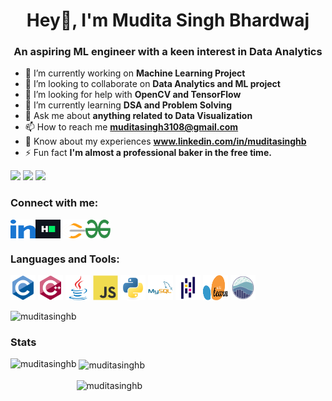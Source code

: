 <h1 align="center">Hey👋, I'm Mudita Singh Bhardwaj</h1>
<h3 align="center">An aspiring ML engineer with a keen interest in Data Analytics </h3>

- 🔭 I’m currently working on **Machine Learning Project**
- 👯 I’m looking to collaborate on **Data Analytics and ML project**
- 🤝 I’m looking for help with **OpenCV and TensorFlow**
- 🌱 I’m currently learning **DSA and Problem Solving**
- 💬 Ask me about **anything related to Data Visualization**
- 📫 How to reach me **muditasingh3108@gmail.com**
- 📄 Know about my experiences **www.linkedin.com/in/muditasinghb**
- ⚡ Fun fact **I'm almost a professional baker in the free time.**

<div> <a href="https://www.linkedin.com/in/muditasinghb" target="_blank"><img src="https://img.shields.io/badge/LinkedIn-0077B5?style=for-the-badge&logo=linkedin&logoColor=white" target="_blank"></a>
<a href="https://github.com/muditasinghb" target="_blank"><img src="https://img.shields.io/badge/GitHub-100000?style=for-the-badge&logo=github&logoColor=white" target="_blank"></a>
<a href = "mailto:muditasingh3108@gmail.com"><img src="https://img.shields.io/badge/-Gmail-%23333?style=for-the-badge&logo=gmail&logoColor=white" target="_blank"></a>
</div><h3 align="left">Connect with me:</h3>
<p align="left">
<a href="https://linkedin.com/in/muditasinghb" target="blank"><img align="center" src="https://raw.githubusercontent.com/teamedwardforever/Readme-Generator/71f25dd8b98329b168142a6b782a107b75eab178/svg/Social/linked-in-alt.svg" alt="muditasinghb" height="30" width="40" /></a><a href="https://www.hackerrank.com/mudita_singh2020" target="blank"><img align="center" src="https://raw.githubusercontent.com/teamedwardforever/Readme-Generator/71f25dd8b98329b168142a6b782a107b75eab178/svg/Social/hackerrank.svg" alt="mudita_singh2020" height="30" width="40" /></a><a href="https://www.leetcode.com/muditasinghb" target="blank"><img align="center" src="https://raw.githubusercontent.com/teamedwardforever/Readme-Generator/71f25dd8b98329b168142a6b782a107b75eab178/svg/Social/leet-code.svg" alt="muditasinghb" height="30" width="40" /></a><a href="https://auth.geeksforgeeks.org/user/muditasingh2020/profile" target="blank"><img align="center" src="https://raw.githubusercontent.com/teamedwardforever/Readme-Generator/71f25dd8b98329b168142a6b782a107b75eab178/svg/Social/geeks-for-geeks.svg" alt="muditasingh2020/profile" height="30" width="40" /></a></p>

<h3 align="left">Languages and Tools:</h3>
<p align="left">
<img src="https://raw.githubusercontent.com/teamedwardforever/Readme-Generator/71f25dd8b98329b168142a6b782a107b75eab178/svg/Skills/Languages/c-original.svg" alt="C" width="40" height="40"/>
<img src="https://raw.githubusercontent.com/teamedwardforever/Readme-Generator/71f25dd8b98329b168142a6b782a107b75eab178/svg/Skills/Languages/cplusplus-original.svg" alt="CPP" width="40" height="40"/>
<img src="https://raw.githubusercontent.com/teamedwardforever/Readme-Generator/71f25dd8b98329b168142a6b782a107b75eab178/svg/Skills/Languages/java-original.svg" alt="Java" width="40" height="40"/>
<img src="https://raw.githubusercontent.com/teamedwardforever/Readme-Generator/71f25dd8b98329b168142a6b782a107b75eab178/svg/Skills/Languages/javascript-original.svg" alt="Javascript" width="40" height="40"/>
<img src="https://raw.githubusercontent.com/teamedwardforever/Readme-Generator/71f25dd8b98329b168142a6b782a107b75eab178/svg/Skills/Languages/python-original.svg" alt="Python" width="40" height="40"/>
<img src="https://raw.githubusercontent.com/teamedwardforever/Readme-Generator/71f25dd8b98329b168142a6b782a107b75eab178/svg/Skills/Database/mysql-original-wordmark.svg" alt="Mysql" width="40" height="40"/>
<img src="https://raw.githubusercontent.com/teamedwardforever/Readme-Generator/71f25dd8b98329b168142a6b782a107b75eab178/svg/Skills/ML/pandas-original.svg" alt="Pandas" width="40" height="40"/>
<img src="https://raw.githubusercontent.com/teamedwardforever/Readme-Generator/71f25dd8b98329b168142a6b782a107b75eab178/svg/Skills/ML/Scikit_learn_logo_small.svg" alt="Scikit" width="40" height="40"/>
<img src="https://raw.githubusercontent.com/teamedwardforever/Readme-Generator/71f25dd8b98329b168142a6b782a107b75eab178/svg/Skills/ML/logo-mark-lightbg.svg" alt="SeaBorn" width="40" height="40"/>
</p>

<p align="left"> <img src="https://komarev.com/ghpvc/?username=muditasinghb&label=Profile%20views&color=0e75b6&style=flat" alt="muditasinghb" /> </p>

<h3 align="left">Stats</h3>
<img align="left" height="180em" src="https://github-readme-stats.vercel.app/api/top-langs/?username=muditasinghb&layout=compact&theme=dark" alt=muditasinghb />

<p>&nbsp;<img align="center" height="180em" src="https://github-readme-stats.vercel.app/api?username=muditasinghb&show_icons=true&locale=en&theme=dark" alt="muditasinghb" /></p>

<p><img align="center" height="180em" src="https://github-readme-streak-stats.herokuapp.com/?user=muditasinghb&theme=dark" alt="muditasinghb" /></p>

